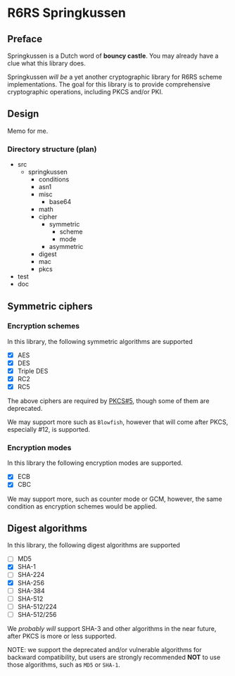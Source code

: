 R6RS Springkussen
=================

Preface
-------

Springkussen is a Dutch word of __bouncy castle__. You may already have a
clue what this library does.

Springkussen _will be_ a yet another cryptographic library for R6RS scheme
implementations. The goal for this library is to provide comprehensive 
cryptographic operations, including PKCS and/or PKI.


Design
------

Memo for me.

### Directory structure (plan)

- src
  - springkussen
    - conditions
	- asn1
	- misc
	  - base64
	- math
    - cipher
	  - symmetric
	    - scheme
	    - mode
	  - asymmetric
	- digest
	- mac
	- pkcs
- test
- doc


Symmetric ciphers
-----------------

### Encryption schemes

In this library, the following symmetric algorithms are supported

- [x] AES
- [x] DES
- [x] Triple DES
- [x] RC2
- [x] RC5

The above ciphers are required by
[PKCS#5](https://datatracker.ietf.org/doc/html/rfc8018), though
some of them are deprecated.

We may support more such as `Blowfish`, however that will come
after PKCS, especially #12, is supported.

### Encryption modes

In this library the following encryption modes are supported.

- [x] ECB
- [x] CBC

We may support more, such as counter mode or GCM, however,
the same condition as encryption schemes  would be applied.


Digest algorithms
-----------------

In this library, the following digest algorithms are supported

- [ ] MD5
- [x] SHA-1
- [ ] SHA-224
- [x] SHA-256
- [ ] SHA-384
- [ ] SHA-512
- [ ] SHA-512/224
- [ ] SHA-512/256

We *probably will* support SHA-3 and other algorithms in the near
future, after PKCS is more or less supported.

NOTE: we support the deprecated and/or vulnerable algorithms for
backward compatibility, but users are strongly recommended **NOT**
to use those algorithms, such as `MD5` or `SHA-1`.

